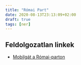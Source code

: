 ```yaml
---
title: "Római Part"
date: 2020-08-13T23:13:09+02:00
draft: true
tags: [ner]
---
```


## Feldolgozatlan linkek

- [Mobilgát a Római-parton](https://index.hu/aktak/romai-part_mobilgat_budapest_arviz_fakivagas/)
